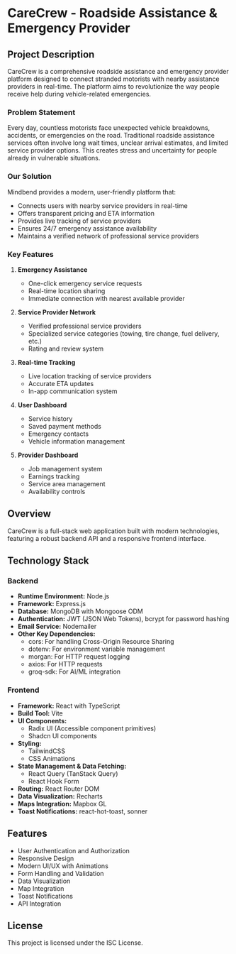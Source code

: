 # CareCrew - Roadside Assistance & Emergency Provider

## Project Description
CareCrew is a comprehensive roadside assistance and emergency provider platform designed to connect stranded motorists with nearby assistance providers in real-time. The platform aims to revolutionize the way people receive help during vehicle-related emergencies.

### Problem Statement
Every day, countless motorists face unexpected vehicle breakdowns, accidents, or emergencies on the road. Traditional roadside assistance services often involve long wait times, unclear arrival estimates, and limited service provider options. This creates stress and uncertainty for people already in vulnerable situations.

### Our Solution
Mindbend provides a modern, user-friendly platform that:
- Connects users with nearby service providers in real-time
- Offers transparent pricing and ETA information
- Provides live tracking of service providers
- Ensures 24/7 emergency assistance availability
- Maintains a verified network of professional service providers

### Key Features
1. **Emergency Assistance**
   - One-click emergency service requests
   - Real-time location sharing
   - Immediate connection with nearest available provider

2. **Service Provider Network**
   - Verified professional service providers
   - Specialized service categories (towing, tire change, fuel delivery, etc.)
   - Rating and review system

3. **Real-time Tracking**
   - Live location tracking of service providers
   - Accurate ETA updates
   - In-app communication system

4. **User Dashboard**
   - Service history
   - Saved payment methods
   - Emergency contacts
   - Vehicle information management

5. **Provider Dashboard**
   - Job management system
   - Earnings tracking
   - Service area management
   - Availability controls

## Overview
CareCrew is a full-stack web application built with modern technologies, featuring a robust backend API and a responsive frontend interface.

## Technology Stack

### Backend
- **Runtime Environment:** Node.js
- **Framework:** Express.js
- **Database:** MongoDB with Mongoose ODM
- **Authentication:** JWT (JSON Web Tokens), bcrypt for password hashing
- **Email Service:** Nodemailer
- **Other Key Dependencies:**
  - cors: For handling Cross-Origin Resource Sharing
  - dotenv: For environment variable management
  - morgan: For HTTP request logging
  - axios: For HTTP requests
  - groq-sdk: For AI/ML integration

### Frontend
- **Framework:** React with TypeScript
- **Build Tool:** Vite
- **UI Components:** 
  - Radix UI (Accessible component primitives)
  - Shadcn UI components
- **Styling:** 
  - TailwindCSS
  - CSS Animations
- **State Management & Data Fetching:**
  - React Query (TanStack Query)
  - React Hook Form
- **Routing:** React Router DOM
- **Data Visualization:** Recharts
- **Maps Integration:** Mapbox GL
- **Toast Notifications:** react-hot-toast, sonner

## Features
- User Authentication and Authorization
- Responsive Design
- Modern UI/UX with Animations
- Form Handling and Validation
- Data Visualization
- Map Integration
- Toast Notifications
- API Integration

## License
This project is licensed under the ISC License.
